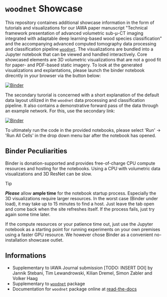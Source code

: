# `woodnet` Showcase

This repository containes additional showcase information in the form of tutorials and visualizations for our IAWA paper manuscript "Technical framework presentation of advanced volumetric sub-μ-CT imaging integrated with adaptable deep learning-based wood species classification" and the accompanying advanced computed tomography data processing and classification pipeline [`woodnet`](https://github.com/stebix/woodnet).
The visualizations are bundled into a Jupyter notebook that can be viewed and handled interactively. Core showcased elements are 3D volumetric visualizations that are not a good fit for paper- and PDF-based static imagery.
To look at the generated visualizations and explantations, please launch the binder notebook direcntly in your browser via the button below:

[![Binder](https://mybinder.org/badge_logo.svg)](https://mybinder.org/v2/gh/stebix/woodnet-showcase/HEAD?labpath=showcase-visualization.ipynb)

The secondary turorial is concerned with a short explanation of the default data layout utilized in the `woodnet` data processing and classification pipeline. It also contains a demonstrative forward pass of the data through an example network. For this, use the secondary link:

[![Binder](https://mybinder.org/badge_logo.svg)](https://mybinder.org/v2/gh/stebix/woodnet-showcase/HEAD?labpath=showcase-prediction.ipynb)

To ultimately run the code in the provided notebooks, please select 'Run' $\rightarrow$ 'Run All Cells' in the drop down menu bar after the notebook has opened.

## Binder Peculiarities

Binder is donation-supported and provides free-of-charge CPU compute resources and hosting for the notebooks. Using a CPU with volumetric data visualizations and 3D ResNet can be slow.

> [!TIP]
> **_Please_** allow **ample time** for the notebook startup process. Especially the 3D visualizations require larger resources. In the worst case (Binder under load), it may take up to 15 minutes to find a host. Just leave the tab open and come back when the site refreshes itself.
> If the process fails, just try again some time later.

If the compute resources or your patience time out, just use the Jupyter notebook as a starting point for running experiments
on your own premises using a faster GPU resource.
We however chose Binder as a convenient no-installation showcase outlet.

## Informations

- Supplementary to IAWA Journal submission [TODO: INSERT DOI] by Jannik Stebani, Tim Lewandrowski, Kilian Dremel, Simon Zabler and Volker Haag
- Supplementary to [`woodnet`](https://github.com/stebix/woodnet) package
- Documentation for `woodnet` package online at [read-the-docs](https://woodnet.readthedocs.io/en/latest/)
